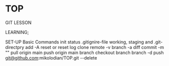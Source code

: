 # TOP
GIT LESSON

LEARNING;

SET-UP
Basic Commands
	init
	status
	.gitignire-file
	working, staging and .git-directpry
	add -A
	reset or reset <filename>
	log
	clone
	remote -v
	branch -a
	diff
	commit -m ""
	pull origin main
	push origin main
	branch <branch-name>
	checkout <branch-name>
	branch <branch-name>
	branch -d <branch-name>
	push git@github.com:mikolodian/TOP.git  --delete <remote-branch-name>

